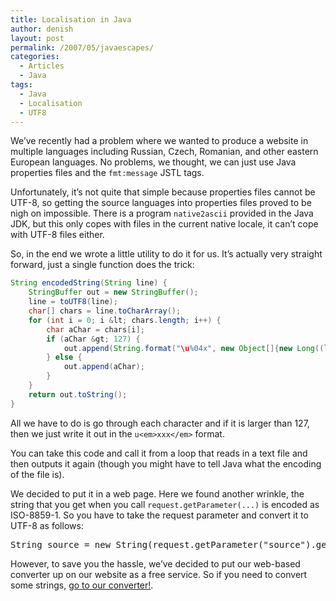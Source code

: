 ```yaml
---
title: Localisation in Java
author: denish
layout: post
permalink: /2007/05/javaescapes/
categories:
  - Articles
  - Java
tags:
  - Java
  - Localisation
  - UTF8
---
```

We&#8217;ve recently had a problem where we wanted to produce a website in multiple languages including Russian, Czech, Romanian, and other eastern European languages. No problems, we thought, we can just use Java properties files and the `fmt:message` JSTL tags.<!--more-->

Unfortunately, it&#8217;s not quite that simple because properties files cannot be UTF-8, so getting the source languages into properties files proved to be nigh on impossible. There is a program `native2ascii` provided in the Java JDK, but this only copes with files in the current native locale, it can&#8217;t cope with UTF-8 files either.

So, in the end we wrote a little utility to do it for us. It&#8217;s actually very straight forward, just a single
 function does the trick:

```java
String encodedString(String line) {
    StringBuffer out = new StringBuffer();
    line = toUTF8(line);
    char[] chars = line.toCharArray();
    for (int i = 0; i &lt; chars.length; i++) {
        char aChar = chars[i];
        if (aChar &gt; 127) {
            out.append(String.format("\u%04x", new Object[]{new Long((long) aChar)}));
        } else {
            out.append(aChar);
        }
    }
    return out.toString();
}
```

All we have to do is go through each character and if it is larger than 127, then we just write it out
 in the `u<em>xxx</em>` format.

You can take this code and call it from a loop that reads in a text file and then outputs it again (though you might have to tell Java what the encoding of the file is).

We decided to put it in a web page. Here we found another wrinkle, the string that you get when you call `request.getParameter(...)` is encoded as ISO-8859-1. So you have to take the request parameter and convert it to UTF-8 as follows:

<pre>String source = new String(request.getParameter("source").getBytes("ISO-8859-1"), "UTF-8");</pre>

However, to save you the hassle, we&#8217;ve decided to put our web-based converter up on our website as a free service. So if you need to convert some strings, [go to our converter!][1].

 [1]: /encoder/
